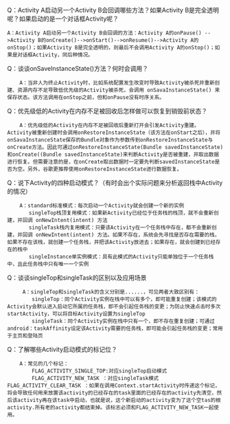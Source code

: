 Q：Activity A启动另一个Activity B会回调哪些方法？如果Activity B是完全透明呢？如果启动的是一个对话框Activity呢？


	A：Activity A启动另一个Activity B会回调的方法：Activity A的onPause() -->Activity B的onCreate()-->onStart()-->onResume()-->Activity A的onStop()；如果Activity B是完全透明的，则最后不会调用Activity A的onStop()；如果是对话框Activity，同后种情况。



Q：谈谈onSaveInstanceState()方法？何时会调用？

        
        A：当非人为终止Activity时，比如系统配置发生改变时导致Activity被杀死并重新创建、资源内存不足导致低优先级的Activity被杀死，会调用 onSavaInstanceState() 来保存状态。该方法调用在onStop之前，但和onPause没有时序关系。



Q：优先级低的Activity在内存不足被回收后怎样做可以恢复到销毁前状态？

        
        A：优先级低的Activity在内存不足被回收后重新打开会引发Activity重建。Activity被重新创建时会调用onRestoreInstanceState（该方法在onStart之后），并将onSavaInstanceState保存的Bundle对象作为参数传到onRestoreInstanceState与onCreate方法。因此可通过onRestoreInstanceState(Bundle savedInstanceState)和onCreate((Bundle savedInstanceState)来判断Activity是否被重建，并取出数据进行恢复。但需要注意的是，在onCreate取出数据时一定要先判断savedInstanceState是否为空。另外，谷歌更推荐使用onRestoreInstanceState进行数据恢复。



Q：说下Activity的四种启动模式？（有时会出个实际问题来分析返回栈中Activity的情况）

        A：standard标准模式：每次启动一个Activity就会创建一个新的实例
           singleTop栈顶复用模式：如果新Activity已经位于任务栈的栈顶，就不会重新创建，并回调 onNewIntent(intent) 方法
           singleTask栈内复用模式：只要该Activity在一个任务栈中存在，都不会重新创建，并回调 onNewIntent(intent) 方法。如果不存在，系统会先寻找是否存在需要的栈，如果不存在该栈，就创建一个任务栈，并把该Activity放进去；如果存在，就会创建到已经存在的栈中
           singleInstance单实例模式：具有此模式的Activity只能单独位于一个任务栈中，且此任务栈中只有唯一一个实例



Q：谈谈singleTop和singleTask的区别以及应用场景

         A：singleTop和singleTask的含义分别是......，可见两者大致区别有：
            singleTop：同个Activity实例在栈中可以有多个，即可能重复创建；该模式的Activity会默认进入启动它所属的任务栈，即不会引起任务栈的变更；为防止快速点击时多次startActivity，可以将目标Activity设置为singleTop
            singleTask：同个Activity实例在栈中只有一个，即不存在重复创建；可通过android：taskAffinity设定该Activity需要的任务栈，即可能会引起任务栈的变更；常用于主页和登陆页



Q：了解哪些Activity启动模式的标记位？

        A：常见的几个标记：
            FLAG_ACTIVITY_SINGLE_TOP:对应singleTop启动模式
            FLAG_ACTIVITY_NEW_TASK ：对应singleTask模式FLAG_ACTIVITY_CLEAR_TASK ：如果在调用Context.startActivity时传递这个标记，将会导致任何用来放置该activity的已经存在的task里面的已经存在的activity先清空，然后该activity再在该task中启动，也就是说，这个新启动的activity变为了这个空tas的根activity.所有老的activity都结束掉。该标志必须和FLAG_ACTIVITY_NEW_TASK一起使用。









